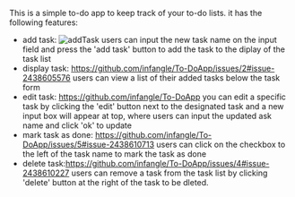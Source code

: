 This is a simple to-do app to keep track of your to-do lists.
it has the following features:
* add task: ![addTask](https://github.com/user-attachments/assets/166a6e16-1ab6-44a8-ab50-ea84b5f8a992)
 users can input the new task name on the input field and press the 'add task' button to add the task to the diplay of the task list
* display task: https://github.com/infangle/To-DoApp/issues/2#issue-2438605576 users can view a list of their added tasks below the task form
* edit task: https://github.com/infangle/To-DoApp you can edit a specific task by clicking the 'edit' button next to the designated task and a new input box will appear at top, where users can input the updated ask name and click 'ok' to update
* mark task as done: https://github.com/infangle/To-DoApp/issues/5#issue-2438610713 users can click on the checkbox to the left of the task name to mark the task as done
* delete task:https://github.com/infangle/To-DoApp/issues/4#issue-2438610227 users can remove a task from the task list by clicking 'delete' button at  the right of the task to be dleted.
